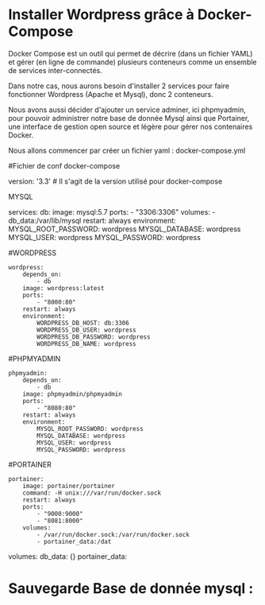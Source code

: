 # Installer Wordpress grâce à Docker-Compose

Docker Compose est un outil qui permet de décrire (dans un fichier YAML) et gérer (en ligne de commande) plusieurs conteneurs comme un ensemble de services inter-connectés.

Dans notre cas, nous aurons besoin d'installer 2 services pour faire fonctionner Wordpress (Apache et Mysql), donc 2 conteneurs.

Nous avons aussi décider d'ajouter un service adminer, ici phpmyadmin, pour pouvoir administrer notre base de donnée Mysql
ainsi que Portainer, une interface de gestion open source et légère pour gérer nos contenaires Docker. 

Nous allons commencer par créer un fichier yaml : docker-compose.yml

#Fichier de conf docker-compose

version: '3.3'  # Il s'agit de la version utilisé pour docker-compose

MYSQL

services:
    db:
        image: mysql:5.7
        ports:
            - "3306:3306"
        volumes:
            - db_data:/var/lib/mysql
        restart: always
        environment:
            MYSQL_ROOT_PASSWORD: wordpress
            MYSQL_DATABASE: wordpress
            MYSQL_USER: wordpress
            MYSQL_PASSWORD: wordpress
            
 #WORDPRESS
            
    wordpress:
        depends_on:
            - db
        image: wordpress:latest
        ports:
            - "8000:80"
        restart: always
        environment:
            WORDPRESS_DB_HOST: db:3306
            WORDPRESS_DB_USER: wordpress
            WORDPRESS_DB_PASSWORD: wordpress
            WORDPRESS_DB_NAME: wordpress
            
 #PHPMYADMIN
        
    phpmyadmin:
        depends_on:
            - db
        image: phpmyadmin/phpmyadmin
        ports:
            - "8080:80"
        restart: always
        environment:
            MYSQL_ROOT_PASSWORD: wordpress
            MYSQL_DATABASE: wordpress
            MYSQL_USER: wordpress
            MYSQL_PASSWORD: wordpress
            
#PORTAINER

    portainer:
        image: portainer/portainer
        command: -H unix:///var/run/docker.sock
        restart: always
        ports:
            - "9000:9000"
            - "8081:8000"
        volumes:
            - /var/run/docker.sock:/var/run/docker.sock
            - portainer_data:/dat

volumes:
    db_data: {}
    portainer_data:
    

# Sauvegarde Base de donnée mysql :



